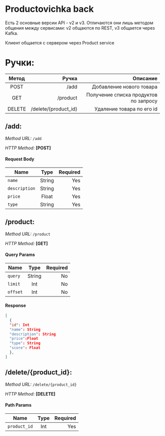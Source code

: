 # Productovichka back
Есть 2 основные версии API - v2 и v3. Отличаются они лишь методом общения между сервисами: v2 общаются по REST, v3 общается через Kafka.

Клиент общается с сервером через Product service

# Ручки:
| Метод  | Ручка                |  Описание                             |
| :----: | -------------------: | ------------------------------------: |
|  POST  | /add                 | Добавление нового товара              |
|  GET   | /product             | Получение списка продуктов по запросу |
| DELETE | /delete/{product_id} | Удаление товара по его id             |

## /add:

_Method URL:_ `/add`

_HTTP Method:_ **[POST]**

#### Request Body

| Name          |  Type  | Required |
| ------------- | :----: | -------: |
| `name`        | String |      Yes |
| `description` | String |      Yes |
| `price`       | Float  |      Yes |
| `type`        | String |      Yes |

## /product:

_Method URL:_ `/product`

_HTTP Method:_ **[GET]**

#### Query Params

| Name     |  Type  | Required |
| -------- | :----: | -------: |
| `query`  | String |       No |
| `limit`  | Int    |       No |
| `offset` | Int    |       No |

#### Response
```json
[
  {
  "id": Int
  "name": String
  "description": String
  "price":Float
  "type": String
  "score": Float
  },
]
```
## /delete/{product_id}:

_Method URL:_ `/delete/{product_id}`

_HTTP Method:_ **[DELETE]**

#### Path Params

| Name          |  Type  | Required |
| ------------- | :----: | -------: |
| `product_id`  | Int    |      Yes |
